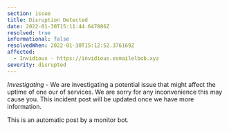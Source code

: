 ```yaml
---
section: issue
title: Disruption Detected
date: 2022-01-30T15:11:44.647886Z
resolved: true
informational: false
resolvedWhen: 2022-01-30T15:12:52.376169Z
affected:
  - Invidious - https://invidious.esmailelbob.xyz
severity: disrupted
---
```

*Investigating* - We are investigating a potential issue that might affect the uptime of one our of services. We are sorry for any inconvenience this may cause you. This incident post will be updated once we have more information.

This is an automatic post by a monitor bot.
        